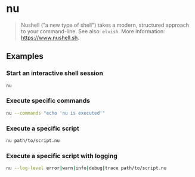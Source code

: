 # nu

> Nushell ("a new type of shell") takes a modern, structured approach to your command-line. See also: `elvish`. More information: <https://www.nushell.sh>.

## Examples

### Start an interactive shell session

```bash
nu
```

### Execute specific commands

```bash
nu --commands "echo 'nu is executed'"
```

### Execute a specific script

```bash
nu path/to/script.nu
```

### Execute a specific script with logging

```bash
nu --log-level error|warn|info|debug|trace path/to/script.nu
```

